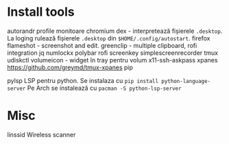 # Install tools

autorandr profile monitoare
chromium
dex - interpretează fișierele `.desktop`. La loging rulează fișierele `.desktop` din `$HOME/.config/autostart`.
firefox
flameshot - screenshot and edit.
greenclip - multiple clipboard, rofi integration
jq
numlockx
polybar
rofi
screenkey
simplescreenrecorder
tmux
udiskctl
volumeicon - widget în tray pentru volum
x11-ssh-askpass
xpanes https://github.com/greymd/tmux-xpanes
pip

pylsp LSP pentru python.
Se instalaza cu `pip install python-language-server`
Pe Arch se instalează cu `pacman -S python-lsp-server`

# Misc

linssid 
    Wireless scanner
